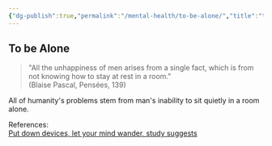 ```yaml
---
{"dg-publish":true,"permalink":"/mental-health/to-be-alone/","title":"to-be-alone","tags":["life","psychological"],"created":"2023-03-04T05:17:43.058+07:00","updated":"2025-08-06T07:13:38.420+07:00"}
---
```



## To be Alone

> "All the unhappiness of men arises from a single fact, which is from not knowing how to stay at rest in a room."  
> (Blaise Pascal, Pensées, 139)

All of humanity's problems stem from man's inability to sit quietly in a room alone.

References:  
[Put down devices, let your mind wander, study suggests](https://www.apa.org/news/press/releases/2022/07/thoughts-mind-wander)
